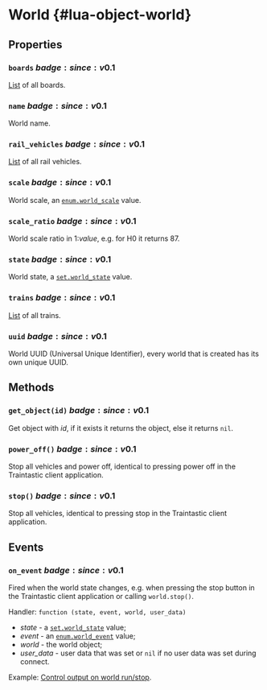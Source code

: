 # World {#lua-object-world}


## Properties

### `boards` $badge:since:v0.1$
[List](objectlist.md) of all boards.

### `name` $badge:since:v0.1$
World name.

### `rail_vehicles` $badge:since:v0.1$
[List](objectlist.md) of all rail vehicles.

### `scale` $badge:since:v0.1$
World scale, an [`enum.world_scale`](../library/enum/worldscale.md) value.

### `scale_ratio` $badge:since:v0.1$
World scale ratio in 1:*value*, e.g. for H0 it returns 87.

### `state` $badge:since:v0.1$
World state, a [`set.world_state`](../library/set/worldstate.md) value.

### `trains` $badge:since:v0.1$
[List](objectlist.md) of all trains.

### `uuid` $badge:since:v0.1$
World UUID (Universal Unique Identifier), every world that is created has its own unique UUID.


## Methods

### `get_object(id)` $badge:since:v0.1$
Get object with *id*, if it exists it returns the object, else it returns `nil`.

### `power_off()` $badge:since:v0.1$
Stop all vehicles and power off, identical to pressing power off in the Traintastic client application.

### `stop()` $badge:since:v0.1$
Stop all vehicles, identical to pressing stop in the Traintastic client application.


## Events

### `on_event` $badge:since:v0.1$
Fired when the world state changes,
e.g. when pressing the stop button in the Traintastic client application or calling `world.stop()`.

Handler: `function (state, event, world, user_data)`
- *state* - a [`set.world_state`](../library/set/worldstate.md) value;
- *event* - an [`enum.world_event`](../library/enum/worldevent.md) value;
- *world* - the world object;
- *user_data* - user data that was set or `nil` if no user data was set during connect.

Example: [Control output on world run/stop](../../luaexamples/controloutputworldrunstop.md).
